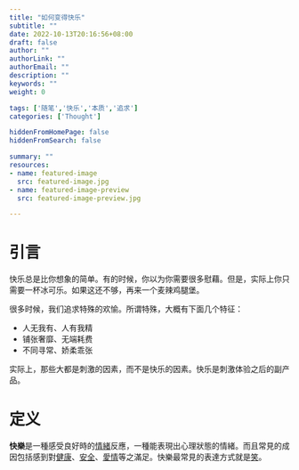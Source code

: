```yaml
---
title: "如何变得快乐"
subtitle: ""
date: 2022-10-13T20:16:56+08:00
draft: false
author: ""
authorLink: ""
authorEmail: ""
description: ""
keywords: ""
weight: 0

tags: ['随笔','快乐','本质','追求']
categories: ['Thought']

hiddenFromHomePage: false
hiddenFromSearch: false

summary: ""
resources:
- name: featured-image
  src: featured-image.jpg
- name: featured-image-preview
  src: featured-image-preview.jpg

---
```


# 引言

快乐总是比你想象的简单。有的时候，你以为你需要很多慰藉。但是，实际上你只需要一杯冰可乐。如果这还不够，再来一个麦辣鸡腿堡。

很多时候，我们追求特殊的欢愉。所谓特殊，大概有下面几个特征：

* 人无我有、人有我精
* 铺张奢靡、无端耗费
* 不同寻常、娇柔乖张

实际上，那些大都是刺激的因素，而不是快乐的因素。快乐是刺激体验之后的副产品。

# 定义

**快樂**是一種感受良好時的[情緒](chrome-extension://donaljnlmapmngakoipdmehbfcioahhk/wikipedia_zh_all_maxi_2022-04.zim/A/情緒)反應，一種能表現出心理狀態的情緒。而且常見的成因包括感到對[健康](chrome-extension://donaljnlmapmngakoipdmehbfcioahhk/wikipedia_zh_all_maxi_2022-04.zim/A/健康)、[安全](chrome-extension://donaljnlmapmngakoipdmehbfcioahhk/wikipedia_zh_all_maxi_2022-04.zim/A/安全)、[愛情](chrome-extension://donaljnlmapmngakoipdmehbfcioahhk/wikipedia_zh_all_maxi_2022-04.zim/A/愛情)等之滿足。快樂最常見的表達方式就是[笑](chrome-extension://donaljnlmapmngakoipdmehbfcioahhk/wikipedia_zh_all_maxi_2022-04.zim/A/笑)。
